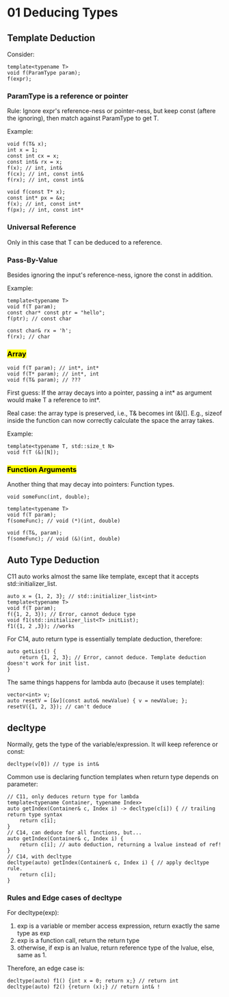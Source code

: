 # 01 Deducing Types

## Template Deduction

Consider:

    template<typename T>
    void f(ParamType param);
    f(expr);

### ParamType is a reference or pointer

Rule: Ignore expr's reference-ness or pointer-ness, but keep const (aftere the ignoring), then match against ParamType to get T.

Example:

    void f(T& x);
    int x = 1;
    const int cx = x;
    const int& rx = x;
    f(x); // int, int&
    f(cx); // int, const int&
    f(rx); // int, const int&

    void f(const T* x);
    const int* px = &x;
    f(x); // int, const int*
    f(px); // int, const int*

### Universal Reference

Only in this case that T can be deduced to a reference.

### Pass-By-Value

Besides ignoring the input's reference-ness, ignore the const in addition. 

Example:

    template<typename T>
    void f(T param);
    const char* const ptr = "hello";
    f(ptr); // const char

    const char& rx = 'h';
    f(rx); // char

### <mark>Array</mark>

    void f(T param); // int*, int*
    void f(T* param); // int*, int
    void f(T& param); // ???

First guess: If the array decays into a pointer, passing a int* as argument would make T a reference to int*.

Real case: the array type is preserved, i.e., T& becomes int (&)[]. E.g., sizeof inside the function can now correctly calculate the space the array takes.

Example:

    template<typename T, std::size_t N>
    void f(T (&)[N]);

### <mark>Function Arguments</mark>

Another thing that may decay into pointers: Function types.

    void someFunc(int, double);

    template<typename T>
    void f(T param);
    f(someFunc); // void (*)(int, double)

    void f(T&, param);
    f(someFunc); // void (&)(int, double)

## Auto Type Deduction

C11 auto works almost the same like template, except that it accepts std::initializer_list.

    auto x = {1, 2, 3}; // std::initializer_list<int>
    template<typename T>
    void f(T param);
    f({1, 2, 3}); // Error, cannot deduce type
    void f1(std::initializer_list<T> initList);
    f1({1, 2 ,3}); //works

For C14, auto return type is essentially template deduction, therefore:

    auto getList() {
        return {1, 2, 3}; // Error, cannot deduce. Template deduction doesn't work for init list.
    }

The same things happens for lambda auto (because it uses template):

    vector<int> v;
    auto resetV = [&v](const auto& newValue) { v = newValue; }; 
    resetV({1, 2, 3}); // can't deduce

## decltype

Normally, gets the type of the variable/expression. It will keep reference or const:

    decltype(v[0]) // type is int&

Common use is declaring function templates when return type depends on parameter:

    // C11, only deduces return type for lambda
    template<typename Container, typename Index>
    auto getIndex(Container& c, Index i) -> decltype(c[i]) { // trailing return type syntax
        return c[i];
    }
    // C14, can deduce for all functions, but...
    auto getIndex(Container& c, Index i) {
        return c[i]; // auto deduction, returning a lvalue instead of ref!
    }
    // C14, with decltype
    decltype(auto) getIndex(Container& c, Index i) { // apply decltype rule.
        return c[i];
    }

### Rules and Edge cases of decltype

For decltype(exp):
1. exp is a variable or member access expression, return exactly the same type as exp
2. exp is a function call, return the return type
3. otherwise, if exp is an lvalue, return reference type of the lvalue, else, same as 1.

Therefore, an edge case is:

    decltype(auto) f1() {int x = 0; return x;} // return int
    decltype(auto) f2() {return (x);} // return int& !


